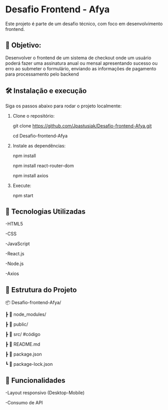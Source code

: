 # Desafio Frontend - Afya
Este projeto é parte de um desafio técnico, com foco em desenvolvimento frontend.

## 🎯 Objetivo: 
Desenvolver o frontend de um sistema de checkout onde um usuário poderá fazer uma assinatura anual ou mensal apresentando sucesso ou erro ao submeter o formulário, enviando as informações de pagamento para processamento pelo backend

## 🛠️ Instalação e execução
Siga os passos abaixo para rodar o projeto localmente:

1. Clone o repositório:

   git clone https://github.com/Jpastusiak/Desafio-frontend-Afya.git

   cd Desafio-frontend-Afya

3. Instale as dependências:

   npm install

   npm install react-router-dom

   npm install axios

5. Execute:

   npm start

## 🚀 Tecnologias Utilizadas
-HTML5

-CSS

-JavaScript

-React.js

-Node.js

-Axios


## 📁 Estrutura do Projeto  
📦 Desafio-frontend-Afya/

 ┣ 📂 node_modules/
 
 ┣ 📂 public/
 
 ┣ 📂 src/ #código
 
 ┣ 📜 README.md
 
 ┣ 📜 package.json
 
 ┗ 📜 package-lock.json
 

## 📌 Funcionalidades
-Layout responsivo (Desktop-Mobile)

-Consumo de API